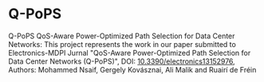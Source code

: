 # Q-PoPS
Q-PoPS QoS-Aware Power-Optimized Path Selection for Data Center Networks: This project represents the work in our paper submitted to Electronics-MDPI Jurnal "QoS-Aware Power-Optimized Path Selection for Data Center Networks (Q-PoPS)",  DOI: [10.3390/electronics13152976](https://doi.org/10.3390/electronics13152976), Authors: Mohammed Nsaif, Gergely Kovásznai, Ali Malik and Ruairí de Fréin
